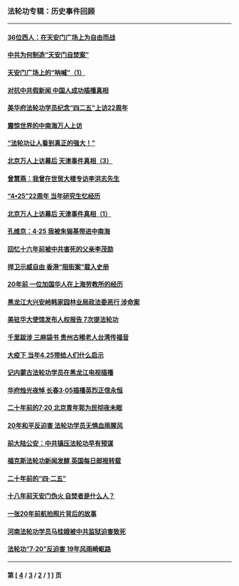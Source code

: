 ### 法轮功专辑：历史事件回顾
---
#### [36位西人：在天安门广场上为自由而战](../../pages/nf5793/n13390029.md?05090430) 
#### [中共为何制造“天安门自焚案”](../../pages/nf5793/n13183270.md?05090430) 
#### [天安门广场上的“呐喊”（1）](../../pages/nf5793/n13105277.md?05090430) 
#### [对抗中共假新闻 中国人成功插播真相](../../pages/nf5793/n12910618.md?05090430) 
#### [美华府法轮功学员纪念“四二五”上访22周年](../../pages/nf5793/n12904445.md?05090430) 
#### [震惊世界的中南海万人上访](../../pages/nf5793/n12903976.md?05090430) 
#### [“法轮功让人看到真正的强大！”](../../pages/nf5793/n12903195.md?05090430) 
#### [北京万人上访幕后 天津事件真相（3）](../../pages/nf5793/n12902807.md?05090430) 
#### [曾慧燕：我曾在世贸大楼专访李洪志先生](../../pages/nf5793/n12898729.md?05090430) 
#### [“4•25”22周年 当年研究生忆经历](../../pages/nf5793/n12894152.md?05090430) 
#### [北京万人上访幕后 天津事件真相（1）](../../pages/nf5793/n12885174.md?05090430) 
#### [孔维京：4·25 我被朱镕基带进中南海](../../pages/nf5793/n12864987.md?05090430) 
#### [回忆十六年前被中共害死的父亲李茂勋](../../pages/nf5793/n12880270.md?05090430) 
#### [捍卫示威自由 香港“阻街案”载入史册](../../pages/nf5793/n12811245.md?05090430) 
#### [20年前 一位加国华人在上海劳教所的经历](../../pages/nf5793/n12707932.md?05090430) 
#### [黑龙江大兴安岭韩家园林业局政法委恶行 涉命案](../../pages/nf5793/n12622815.md?05090430) 
#### [美驻华大使馆发布人权报告 7次提法轮功](../../pages/nf5793/n12520541.md?05090430) 
#### [千里跋涉 三麻袋书 贵州古稀老人台湾传福音](../../pages/nf5793/n12198750.md?05090430) 
#### [大疫下 当年4.25带给人们什么启示](../../pages/nf5793/n12058565.md?05090430) 
#### [记内蒙古法轮功学员在黑龙江电视插播](../../pages/nf5793/n11699194.md?05090430) 
#### [华府烛光夜悼 长春3·05插播英烈正信永恒](../../pages/nf5793/n11397432.md?05090430) 
#### [二十年前的7·20 北京青年郭为民彻夜未眠](../../pages/nf5793/n11354195.md?05090430) 
#### [20年和平反迫害 法轮功学员无惧血雨腥风](../../pages/nf5793/n11348279.md?05090430) 
#### [前大陆公安：中共镇压法轮功早有预谋](../../pages/nf5793/n11352168.md?05090430) 
#### [福克斯法轮功新闻发酵  英国每日邮报转载](../../pages/nf5793/n11285952.md?05090430) 
#### [二十年前的“四·二五”](../../pages/nf5793/n11207639.md?05090430) 
#### [十八年前天安门伪火 自焚者是什么人？](../../pages/nf5793/n10996556.md?05090430) 
#### [一张20年前航拍照片背后的故事](../../pages/nf5793/n10693797.md?05090430) 
#### [河南法轮功学员马桂娥被中共监狱迫害致死](../../pages/nf5793/n10684974.md?05090430) 
#### [法轮功“7‧20”反迫害 19年风雨崎岖路](../../pages/nf5793/n10570834.md?05090430) 

---
#### 第 [ [4](./4.md?05090430) / [3](./3.md?05090430) / [2](./2.md?05090430) / [1](./1.md?05090430) ] 页
